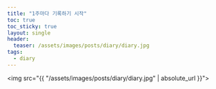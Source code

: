 ```yaml
---
title: "1주마다 기록하기 시작"
toc: true
toc_sticky: true
layout: single
header:
  teaser: /assets/images/posts/diary/diary.jpg
tags:
  - diary
---
```


<img src="{{ "/assets/images/posts/diary/diary.jpg" | absolute_url }}">
